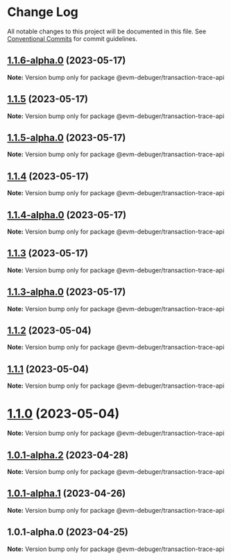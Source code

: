 # Change Log

All notable changes to this project will be documented in this file.
See [Conventional Commits](https://conventionalcommits.org) for commit guidelines.

## [1.1.6-alpha.0](https://github.com/awslabs/aws-sam-cli/compare/@evm-debuger/transaction-trace-api@1.1.5...@evm-debuger/transaction-trace-api@1.1.6-alpha.0) (2023-05-17)

**Note:** Version bump only for package @evm-debuger/transaction-trace-api

## [1.1.5](https://github.com/awslabs/aws-sam-cli/compare/@evm-debuger/transaction-trace-api@1.1.5-alpha.0...@evm-debuger/transaction-trace-api@1.1.5) (2023-05-17)

**Note:** Version bump only for package @evm-debuger/transaction-trace-api

## [1.1.5-alpha.0](https://github.com/awslabs/aws-sam-cli/compare/@evm-debuger/transaction-trace-api@1.1.4...@evm-debuger/transaction-trace-api@1.1.5-alpha.0) (2023-05-17)

**Note:** Version bump only for package @evm-debuger/transaction-trace-api

## [1.1.4](https://github.com/awslabs/aws-sam-cli/compare/@evm-debuger/transaction-trace-api@1.1.4-alpha.0...@evm-debuger/transaction-trace-api@1.1.4) (2023-05-17)

**Note:** Version bump only for package @evm-debuger/transaction-trace-api

## [1.1.4-alpha.0](https://github.com/awslabs/aws-sam-cli/compare/@evm-debuger/transaction-trace-api@1.1.3...@evm-debuger/transaction-trace-api@1.1.4-alpha.0) (2023-05-17)

**Note:** Version bump only for package @evm-debuger/transaction-trace-api

## [1.1.3](https://github.com/awslabs/aws-sam-cli/compare/@evm-debuger/transaction-trace-api@1.1.3-alpha.0...@evm-debuger/transaction-trace-api@1.1.3) (2023-05-17)

**Note:** Version bump only for package @evm-debuger/transaction-trace-api

## [1.1.3-alpha.0](https://github.com/awslabs/aws-sam-cli/compare/@evm-debuger/transaction-trace-api@1.1.2...@evm-debuger/transaction-trace-api@1.1.3-alpha.0) (2023-05-17)

**Note:** Version bump only for package @evm-debuger/transaction-trace-api

## [1.1.2](https://github.com/awslabs/aws-sam-cli/compare/@evm-debuger/transaction-trace-api@1.1.1...@evm-debuger/transaction-trace-api@1.1.2) (2023-05-04)

**Note:** Version bump only for package @evm-debuger/transaction-trace-api

## [1.1.1](https://github.com/awslabs/aws-sam-cli/compare/@evm-debuger/transaction-trace-api@1.1.0...@evm-debuger/transaction-trace-api@1.1.1) (2023-05-04)

**Note:** Version bump only for package @evm-debuger/transaction-trace-api

# [1.1.0](https://github.com/awslabs/aws-sam-cli/compare/@evm-debuger/transaction-trace-api@1.0.1-alpha.2...@evm-debuger/transaction-trace-api@1.1.0) (2023-05-04)

**Note:** Version bump only for package @evm-debuger/transaction-trace-api

## [1.0.1-alpha.2](https://github.com/awslabs/aws-sam-cli/compare/@evm-debuger/transaction-trace-api@1.0.1-alpha.1...@evm-debuger/transaction-trace-api@1.0.1-alpha.2) (2023-04-28)

**Note:** Version bump only for package @evm-debuger/transaction-trace-api

## [1.0.1-alpha.1](https://github.com/awslabs/aws-sam-cli/compare/@evm-debuger/transaction-trace-api@1.0.1-alpha.0...@evm-debuger/transaction-trace-api@1.0.1-alpha.1) (2023-04-26)

**Note:** Version bump only for package @evm-debuger/transaction-trace-api

## 1.0.1-alpha.0 (2023-04-25)

**Note:** Version bump only for package @evm-debuger/transaction-trace-api
